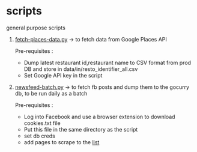 # scripts
general purpose scripts

1. [fetch-places-data.py](https://github.com/gocurryjp/scripts/blob/master/scripts/fetch-places-data.py) -> to fetch data from Google Places API
    
    Pre-requisites : 
    - Dump latest restaurant id,restaurant name to CSV format from prod DB and store in data/in/resto_identifier_all.csv
    - Set Google API key in the script
2. [newsfeed-batch.py](https://github.com/gocurryjp/scripts/blob/master/scripts/newsfeed-batch.py) -> to fetch fb posts and dump them to the gocurry db, to be run daily as a batch
    
    Pre-requisites : 
    - Log into Facebook and use a browser extension to download cookies.txt file
    - Put this file in the same directory as the script
    - set db creds
    - add pages to scrape to the [list](https://github.com/gocurryjp/scripts/blob/master/scripts/newsfeed-batch.py#L21)
